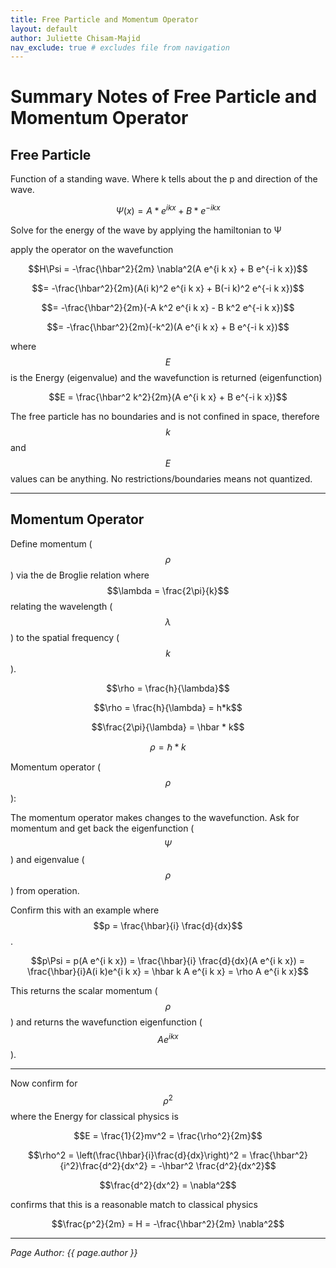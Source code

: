 ```yaml
---
title: Free Particle and Momentum Operator
layout: default
author: Juliette Chisam-Majid
nav_exclude: true # excludes file from navigation
---
```


# Summary Notes of Free Particle and Momentum Operator  

## Free Particle  

Function of a standing wave. Where k tells about the p and direction of the wave.  

$$\Psi(x) = A * e^{i k x} + B * e^{-i k x}$$  

Solve for the energy of the wave by applying the hamiltonian to Ψ  

apply the operator on the wavefunction  

$$H\Psi = -\frac{\hbar^2}{2m} \nabla^2(A e^{i k x} + B e^{-i k x})$$  

$$= -\frac{\hbar^2}{2m}(A(i k)^2 e^{i k x} + B(-i k)^2 e^{-i k x})$$  

$$= -\frac{\hbar^2}{2m}(-A k^2 e^{i k x} - B k^2 e^{-i k x})$$  

$$= -\frac{\hbar^2}{2m}(-k^2)(A e^{i k x} + B e^{-i k x})$$  

where $$E$$ is the Energy (eigenvalue) and the wavefunction is returned (eigenfunction)  

$$E = \frac{\hbar^2 k^2}{2m}(A e^{i k x} + B e^{-i k x})$$  

The free particle has no boundaries and is not confined in space, therefore $$k$$ and $$E$$ values can be anything. No restrictions/boundaries means not quantized.  

---

## Momentum Operator  

Define momentum ($$\rho$$) via the de Broglie relation where $$\lambda = \frac{2\pi}{k}$$ relating the wavelength ($$\lambda$$) to the spatial frequency ($$k$$).  

$$\rho = \frac{h}{\lambda}$$  

$$\rho = \frac{h}{\lambda} = h*k$$  

$$\frac{2\pi}{\lambda} = \hbar * k$$  

$$\rho = \hbar * k$$  

Momentum operator ($$\rho$$):  

The momentum operator makes changes to the wavefunction. Ask for momentum and get back the eigenfunction ($$\Psi$$) and eigenvalue ($$\rho$$) from operation.  

Confirm this with an example where $$p = \frac{\hbar}{i} \frac{d}{dx}$$.  

$$p\Psi = p(A e^{i k x}) = \frac{\hbar}{i} \frac{d}{dx}(A e^{i k x}) = \frac{\hbar}{i}A(i k)e^{i k x} = \hbar k A e^{i k x} = \rho A e^{i k x}$$  

This returns the scalar momentum ($$\rho$$) and returns the wavefunction eigenfunction ($$A e^{i k x}$$).  

---

Now confirm for $$\rho^2$$ where the Energy for classical physics is  

$$E = \frac{1}{2}mv^2 = \frac{\rho^2}{2m}$$  

$$\rho^2 = \left(\frac{\hbar}{i}\frac{d}{dx}\right)^2 = \frac{\hbar^2}{i^2}\frac{d^2}{dx^2} = -\hbar^2 \frac{d^2}{dx^2}$$  

$$\frac{d^2}{dx^2} = \nabla^2$$  

confirms that this is a reasonable match to classical physics  

$$\frac{p^2}{2m} = H = -\frac{\hbar^2}{2m} \nabla^2$$  

---

*Page Author: {{ page.author }}*
